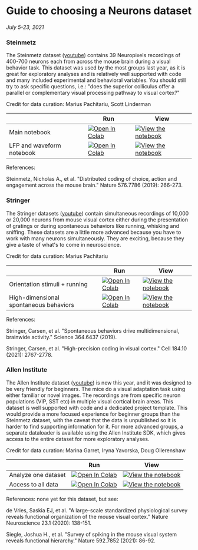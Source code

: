 # Guide to choosing a Neurons dataset

*July 5-23, 2021*

### Steinmetz

The Steinmetz dataset ([youtube](https://www.youtube.com/watch?v=WXn4-FpVaOo)) contains 39 Neuropixels recordings of 400-700 neurons each from across the mouse brain during a visual behavior task. This dataset was used by the most groups last year, as it is great for exploratory analyses and is relatively well supported with code and many included experimental and behavioral variables. You should still try to ask specific questions, i.e.: "does the superior colliculus offer a parallel or complementary visual processing pathway to visual cortex?"

Credit for data curation: Marius Pachitariu, Scott Linderman

|   | Run | View |
| - | --- | ---- |
| Main notebook | [![Open In Colab](https://colab.research.google.com/assets/colab-badge.svg)](https://colab.research.google.com/github/NeuromatchAcademy/course-content/blob/master/projects/neurons/load_steinmetz_decisions.ipynb) | [![View the notebook](https://img.shields.io/badge/render-nbviewer-orange.svg)](https://nbviewer.jupyter.org/github/NeuromatchAcademy/course-content/blob/master/projects/neurons/load_steinmetz_decisions.ipynb?flush_cache=true) |
| LFP and waveform notebook | [![Open In Colab](https://colab.research.google.com/assets/colab-badge.svg)](https://colab.research.google.com/github/NeuromatchAcademy/course-content/blob/master/projects/neurons/load_steinmetz_extra.ipynb) | [![View the notebook](https://img.shields.io/badge/render-nbviewer-orange.svg)](https://nbviewer.jupyter.org/github/NeuromatchAcademy/course-content/blob/master/projects/neurons/load_steinmetz_extra.ipynb?flush_cache=true) |

References:

Steinmetz, Nicholas A., et al. "Distributed coding of choice, action and engagement across the mouse brain." Nature 576.7786 (2019): 266-273.


### Stringer

The Stringer datasets ([youtube](https://www.youtube.com/watch?v=78GSgf6Dkkk)) contain simultaneous recordings of 10,000 or 20,000 neurons from mouse visual cortex either during the presentation of gratings or during spontaneous behaviors like running, whisking and sniffing. These datasets are a little more advanced because you have to work with many neurons simultaneously. They are exciting, because they give a taste of what's to come in neuroscience.

Credit for data curation: Marius Pachitariu

|   | Run | View |
| - | --- | ---- |
| Orientation stimuli + running | [![Open In Colab](https://colab.research.google.com/assets/colab-badge.svg)](https://colab.research.google.com/github/NeuromatchAcademy/course-content/blob/master/projects/neurons/load_stringer_orientations.ipynb) | [![View the notebook](https://img.shields.io/badge/render-nbviewer-orange.svg)](https://nbviewer.jupyter.org/github/NeuromatchAcademy/course-content/blob/master/projects/neurons/load_stringer_orientations.ipynb?flush_cache=true) |
| High-dimensional spontaneous behaviors | [![Open In Colab](https://colab.research.google.com/assets/colab-badge.svg)](https://colab.research.google.com/github/NeuromatchAcademy/course-content/blob/master/projects/neurons/load_stringer_spontaneous.ipynb) | [![View the notebook](https://img.shields.io/badge/render-nbviewer-orange.svg)](https://nbviewer.jupyter.org/github/NeuromatchAcademy/course-content/blob/master/projects/neurons/load_stringer_spontaneous.ipynb?flush_cache=true) |

References:

Stringer, Carsen, et al. "Spontaneous behaviors drive multidimensional, brainwide activity." Science 364.6437 (2019).

Stringer, Carsen, et al. "High-precision coding in visual cortex." Cell 184.10 (2021): 2767-2778.

### Allen Institute

The Allen Institute dataset ([youtube](https://www.youtube.com/watch?v=3YP-GYvYnuA)) is new this year, and it was designed to be very friendly for beginners. The mice do a visual adaptation task using either familiar or novel images. The recordings are from specific neuron populations (VIP, SST etc) in multiple visual cortical brain areas. This dataset is well supported with code and a dedicated project template. This would provide a more focused experience for beginner groups than the Steinmetz dataset, with the caveat that the data is unpublished so it is harder to find supporting information for it. For more advanced groups, a separate dataloader is available using the Allen Institute SDK, which gives access to the entire dataset for more exploratory analyses.

Credit for data curation: Marina Garret, Iryna Yavorska, Doug Ollerenshaw

|   | Run | View |
| - | --- | ---- |
| Analyze one dataset | [![Open In Colab](https://colab.research.google.com/assets/colab-badge.svg)](https://colab.research.google.com/github/NeuromatchAcademy/course-content/blob/master/projects/neurons/load_Allen_Visual_Behavior_from_pre_processed_file.ipynb) | [![View the notebook](https://img.shields.io/badge/render-nbviewer-orange.svg)](https://nbviewer.jupyter.org/github/NeuromatchAcademy/course-content/blob/master/projects/neurons/load_Allen_Visual_Behavior_from_pre_processed_file.ipynb?flush_cache=true) |
| Access to all data | [![Open In Colab](https://colab.research.google.com/assets/colab-badge.svg)](https://colab.research.google.com/github/NeuromatchAcademy/course-content/blob/master/projects/neurons/load_Allen_Visual_Behavior_from_SDK.ipynb) | [![View the notebook](https://img.shields.io/badge/render-nbviewer-orange.svg)](https://nbviewer.jupyter.org/github/NeuromatchAcademy/course-content/blob/master/projects/neurons/load_Allen_Visual_Behavior_from_SDK.ipynb?flush_cache=true) |

References: none yet for this dataset, but see:

de Vries, Saskia EJ, et al. "A large-scale standardized physiological survey reveals functional organization of the mouse visual cortex." Nature Neuroscience 23.1 (2020): 138-151.

Siegle, Joshua H., et al. "Survey of spiking in the mouse visual system reveals functional hierarchy." Nature 592.7852 (2021): 86-92.
